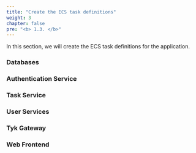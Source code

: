 ```yaml
---
title: "Create the ECS task definitions"
weight: 3
chapter: false
pre: "<b> 1.3. </b>"
---
```


In this section, we will create the ECS task definitions for the application.

### Databases

### Authentication Service

### Task Service

### User Services

### Tyk Gateway

### Web Frontend